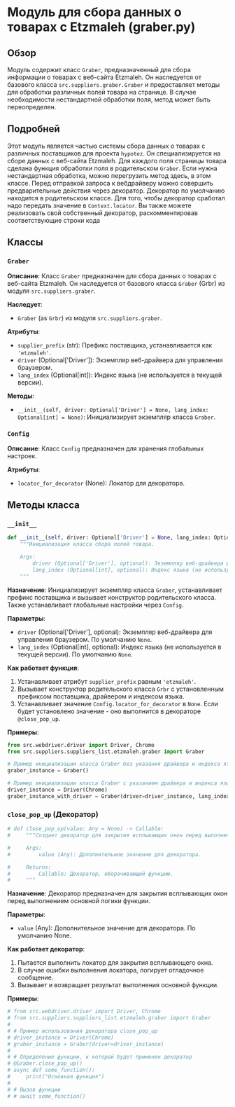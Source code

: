 # Модуль для сбора данных о товарах с Etzmaleh (graber.py)

## Обзор

Модуль содержит класс `Graber`, предназначенный для сбора информации о товарах с веб-сайта Etzmaleh. Он наследуется от базового класса `src.suppliers.graber.Graber` и предоставляет методы для обработки различных полей товара на странице. В случае необходимости нестандартной обработки поля, метод может быть переопределен.

## Подробней

Этот модуль является частью системы сбора данных о товарах с различных поставщиков для проекта `hypotez`. Он специализируется на сборе данных с веб-сайта Etzmaleh.
Для каждого поля страницы товара сделана функция обработки поля в родительском `Graber`. Если нужна нестандартная обработка, можно перегрузить метод здесь, в этом классе.
Перед отправкой запроса к вебдрайверу можно совершить предварительные действия через декоратор.
Декоратор по умолчанию находится в родительском классе. Для того, чтобы декоратор сработал надо передать значение
в `Context.locator`.
Вы также можете реализовать свой собственный декоратор, раскомментировав соответствующие строки кода

## Классы

### `Graber`

**Описание**: Класс `Graber` предназначен для сбора данных о товарах с веб-сайта Etzmaleh. Он наследуется от базового класса `Graber` (Grbr) из модуля `src.suppliers.graber`.

**Наследует**:
- `Graber` (as `Grbr`) из модуля `src.suppliers.graber`.

**Атрибуты**:
- `supplier_prefix` (str): Префикс поставщика, устанавливается как `'etzmaleh'`.
- `driver` (Optional['Driver']): Экземпляр веб-драйвера для управления браузером.
- `lang_index` (Optional[int]): Индекс языка (не используется в текущей версии).

**Методы**:
- `__init__(self, driver: Optional['Driver'] = None, lang_index: Optional[int] = None)`: Инициализирует экземпляр класса `Graber`.

### `Config`

**Описание**: Класс `Config` предназначен для хранения глобальных настроек.

**Атрибуты**:
- `locator_for_decorator` (None): Локатор для декоратора.

## Методы класса

### `__init__`

```python
def __init__(self, driver: Optional['Driver'] = None, lang_index: Optional[int] = None) -> None:
    """Инициализация класса сбора полей товара.

    Args:
        driver (Optional['Driver'], optional): Экземпляр веб-драйвера для управления браузером. По умолчанию None.
        lang_index (Optional[int], optional): Индекс языка (не используется в текущей версии). По умолчанию None.
    """
```

**Назначение**: Инициализирует экземпляр класса `Graber`, устанавливает префикс поставщика и вызывает конструктор родительского класса. Также устанавливает глобальные настройки через `Config`.

**Параметры**:
- `driver` (Optional['Driver'], optional): Экземпляр веб-драйвера для управления браузером. По умолчанию `None`.
- `lang_index` (Optional[int], optional): Индекс языка (не используется в текущей версии). По умолчанию `None`.

**Как работает функция**:
1. Устанавливает атрибут `supplier_prefix` равным `'etzmaleh'`.
2. Вызывает конструктор родительского класса `Grbr` с установленным префиксом поставщика, драйвером и индексом языка.
3. Устанавливает значение `Config.locator_for_decorator` в `None`. Если будет установлено значение - оно выполнится в декораторе `@close_pop_up`.

**Примеры**:

```python
from src.webdriver.driver import Driver, Chrome
from src.suppliers.suppliers_list.etzmaleh.graber import Graber

# Пример инициализации класса Graber без указания драйвера и индекса языка
graber_instance = Graber()

# Пример инициализации класса Graber с указанием драйвера и индекса языка
driver_instance = Driver(Chrome)
graber_instance_with_driver = Graber(driver=driver_instance, lang_index=1)
```

### `close_pop_up` (Декоратор)

```python
# def close_pop_up(value: Any = None) -> Callable:
#     """Создает декоратор для закрытия всплывающих окон перед выполнением основной логики функции.

#     Args:
#         value (Any): Дополнительное значение для декоратора.

#     Returns:
#         Callable: Декоратор, оборачивающий функцию.
#     """
```

**Назначение**: Декоратор предназначен для закрытия всплывающих окон перед выполнением основной логики функции.

**Параметры**:
- `value` (Any): Дополнительное значение для декоратора. По умолчанию None.

**Как работает декоратор**:
1. Пытается выполнить локатор для закрытия всплывающего окна.
2. В случае ошибки выполнения локатора, логирует отладочное сообщение.
3. Вызывает и возвращает результат выполнения основной функции.

**Примеры**:

```python
# from src.webdriver.driver import Driver, Chrome
# from src.suppliers.suppliers_list.etzmaleh.graber import Graber
#
# # Пример использования декоратора close_pop_up
# driver_instance = Driver(Chrome)
# graber_instance = Graber(driver=driver_instance)
#
# # Определение функции, к которой будет применен декоратор
# @Graber.close_pop_up()
# async def some_function():
#     print("Основная функция")
#
# # Вызов функции
# # await some_function()
```